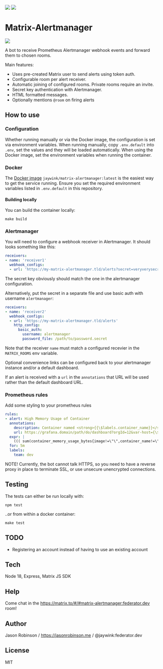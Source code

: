 [![](https://img.shields.io/docker/pulls/jaywink/matrix-alertmanager.svg)](https://cloud.docker.com/u/jaywink/repository/docker/jaywink/matrix-alertmanager) [![](https://img.shields.io/matrix/matrix-alertmanager:federator.dev.svg?server_fqdn=federator.dev)](https://matrix.to/#/#matrix-alertmanager:federator.dev)

# Matrix-Alertmanager

![](./screenshot.png)

A bot to receive Prometheus Alertmanager webhook events and forward them to chosen rooms.

Main features:

* Uses pre-created Matrix user to send alerts using token auth.
* Configurable room per alert receiver.
* Automatic joining of configured rooms. Private rooms require an invite.
* Secret key authentication with Alertmanager.
* HTML formatted messages.
* Optionally mentions `@room` on firing alerts

## How to use

### Configuration

Whether running manually or via the Docker image, the configuration is set
via environment variables. When running manually, copy `.env.default`
into `.env`, set the values and they will be loaded automatically.
When using the Docker image, set the environment variables when running
the container.

### Docker

The [Docker image](https://cloud.docker.com/repository/docker/jaywink/matrix-alertmanager) `jaywink/matrix-alertmanager:latest` is the easiest way to get the service running. Ensure you set the required environment variables listed in `.env.default` in this repository.

#### Building locally

You can build the container locally:

    make build

### Alertmanager

You will need to configure a webhook receiver in Alertmanager. It should looks something like this:

```yaml
receivers:
- name: 'receiver1'
  webhook_configs:
  - url: 'https://my-matrix-alertmanager.tld/alerts?secret=veryverysecretkeyhere'
```

The secret key obviously should match the one in the alertmanager configuration.

Alternatively, put the secret in a separate file and use basic auth with username `alertmanager`:

```yaml
receivers:
- name: 'receiver2'
  webhook_configs:
  - url: 'https://my-matrix-alertmanager.tld/alerts'
    http_config:
      basic_auth:
        username: alertmanager
        password_file: /path/to/password.secret
```

Note that the receiver `name` must match a configured recevier in the
`MATRIX_ROOMS` env variable.

Optional convenience links can be configured back to your alertmanager
instance and/or a default dashboard.

If an alert is received with a `url` in the `annotations` that URL will be used
rather than the default dashboard URL.

### Prometheus rules

Add some styling to your prometheus rules

```yaml
rules:
- alert: High Memory Usage of Container
  annotations:
    description: Container named <strong>{{\$labels.container_name}}</strong> in <strong>{{\$labels.pod_name}}</strong> in <strong>{{\$labels.namespace}}</strong> is using more than 75% of Memory Limit
    url: https://grafana.domain/path/do/dashboard?orgId=12&var-host={\$labels.container_name}
  expr: |
    ((( sum(container_memory_usage_bytes{image!=\"\",container_name!=\"POD\", namespace!=\"kube-system\"}) by (namespace,container_name,pod_name, instance)  / sum(container_spec_memory_limit_bytes{image!=\"\",container_name!=\"POD\",namespace!=\"kube-system\"}) by (namespace,container_name,pod_name, instance) ) * 100 ) < +Inf ) > 75
  for: 5m
  labels:
    team: dev
```

NOTE! Currently, the bot cannot talk HTTPS, so you need to have a reverse proxy in place to terminate SSL, or use unsecure unencrypted connections.

## Testing

The tests can either be run locally with:

    npm test

..or from within a docker container:

    make test

## TODO

* Registering an account instead of having to use an existing account

## Tech

Node 18, Express, Matrix JS SDK

## Help

Come chat in the https://matrix.to/#/#matrix-alertmanager:federator.dev room!

## Author

Jason Robinson / https://jasonrobinson.me / @jaywink:federator.dev

## License

MIT

